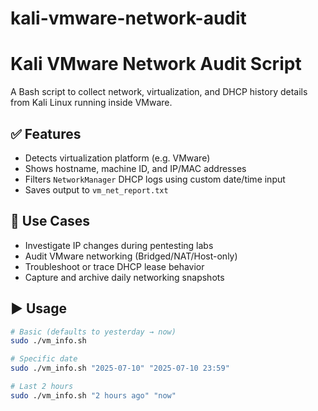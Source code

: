 # kali-vmware-network-audit
# Kali VMware Network Audit Script

A Bash script to collect network, virtualization, and DHCP history details from Kali Linux running inside VMware.

## ✅ Features

- Detects virtualization platform (e.g. VMware)
- Shows hostname, machine ID, and IP/MAC addresses
- Filters `NetworkManager` DHCP logs using custom date/time input
- Saves output to `vm_net_report.txt`

## 🧪 Use Cases

- Investigate IP changes during pentesting labs
- Audit VMware networking (Bridged/NAT/Host-only)
- Troubleshoot or trace DHCP lease behavior
- Capture and archive daily networking snapshots

## ▶️ Usage

```bash
# Basic (defaults to yesterday → now)
sudo ./vm_info.sh

# Specific date
sudo ./vm_info.sh "2025-07-10" "2025-07-10 23:59"

# Last 2 hours
sudo ./vm_info.sh "2 hours ago" "now"
